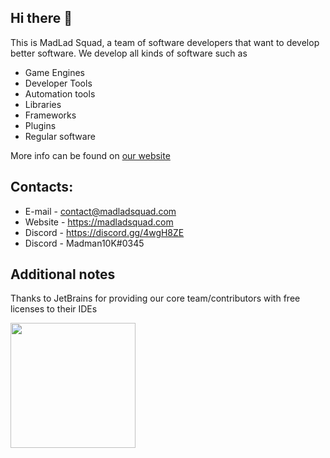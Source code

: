 ## Hi there 👋
This is MadLad Squad, a team of software developers that want to develop better software. We develop all kinds of software such as
- Game Engines
- Developer Tools
- Automation tools
- Libraries
- Frameworks
- Plugins
- Regular software

More info can be found on [our website](https://madladsquad.com/)

## Contacts:
- E-mail - contact@madladsquad.com
- Website - https://madladsquad.com
- Discord - <https://discord.gg/4wgH8ZE>
- Discord - Madman10K#0345

## Additional notes
Thanks to JetBrains for providing our core team/contributors with free licenses to their IDEs

<img src="https://resources.jetbrains.com/storage/products/company/brand/logos/jb_beam.png" data-canonical-src="https://resources.jetbrains.com/storage/products/company/brand/logos/jb_beam.png" width="200" height="200" />


